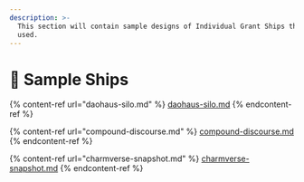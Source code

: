 ```yaml
---
description: >-
  This section will contain sample designs of Individual Grant Ships that can be
  used.
---
```


# 🐙 Sample Ships

{% content-ref url="daohaus-silo.md" %}
[daohaus-silo.md](daohaus-silo.md)
{% endcontent-ref %}

{% content-ref url="compound-discourse.md" %}
[compound-discourse.md](compound-discourse.md)
{% endcontent-ref %}

{% content-ref url="charmverse-snapshot.md" %}
[charmverse-snapshot.md](charmverse-snapshot.md)
{% endcontent-ref %}
